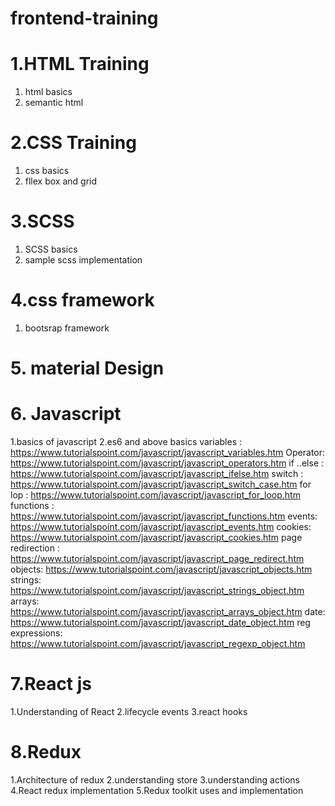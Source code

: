 # frontend-training

# 1.HTML Training
  1. html basics
  2. semantic html
 # 2.CSS Training
  1. css basics
  2. fllex box and grid
# 3.SCSS
   1. SCSS basics
   2. sample scss implementation
# 4.css framework
  1. bootsrap framework
# 5. material Design
# 6. Javascript
  1.basics of javascript
  2.es6 and above basics
  variables : https://www.tutorialspoint.com/javascript/javascript_variables.htm
  Operator: https://www.tutorialspoint.com/javascript/javascript_operators.htm
  if ..else : https://www.tutorialspoint.com/javascript/javascript_ifelse.htm
  switch :  https://www.tutorialspoint.com/javascript/javascript_switch_case.htm
  for lop : https://www.tutorialspoint.com/javascript/javascript_for_loop.htm
  functions : https://www.tutorialspoint.com/javascript/javascript_functions.htm
  events: https://www.tutorialspoint.com/javascript/javascript_events.htm
  cookies: https://www.tutorialspoint.com/javascript/javascript_cookies.htm
  page redirection : https://www.tutorialspoint.com/javascript/javascript_page_redirect.htm
  objects: https://www.tutorialspoint.com/javascript/javascript_objects.htm
  strings: https://www.tutorialspoint.com/javascript/javascript_strings_object.htm
  arrays: https://www.tutorialspoint.com/javascript/javascript_arrays_object.htm
  date: https://www.tutorialspoint.com/javascript/javascript_date_object.htm
  reg expressions: https://www.tutorialspoint.com/javascript/javascript_regexp_object.htm
  
  
# 7.React js 
  1.Understanding of React
  2.lifecycle events
  3.react hooks
# 8.Redux
  1.Architecture of redux
  2.understanding store
  3.understanding actions
  4.React redux implementation
  5.Redux toolkit uses and implementation
  
